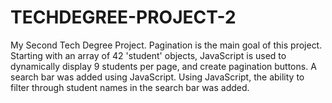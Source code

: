 # TECHDEGREE-PROJECT-2
My Second Tech Degree Project.
Pagination is the main goal of this project. Starting with an array of 42 'student' objects, JavaScript is used to dynamically display 9 students per page, and create pagination buttons. 
A search bar was added using JavaScript.
Using JavaScript, the ability to filter through student names in the search bar was added.

